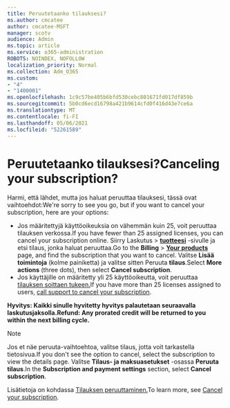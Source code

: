 ```yaml
---
title: Peruutetaanko tilauksesi?
ms.author: cmcatee
author: cmcatee-MSFT
manager: scotv
audience: Admin
ms.topic: article
ms.service: o365-administration
ROBOTS: NOINDEX, NOFOLLOW
localization_priority: Normal
ms.collection: Adm_O365
ms.custom:
- "4"
- "1400001"
ms.openlocfilehash: 1c9c57be405b6bfd530cebc801671fd017df859b
ms.sourcegitcommit: 5b0cd6ecd16798a421b9614cfd0f416d43e7ce6a
ms.translationtype: MT
ms.contentlocale: fi-FI
ms.lasthandoff: 05/06/2021
ms.locfileid: "52261589"
---
```

# <a name="canceling-your-subscription"></a><span data-ttu-id="ee8ad-102">Peruutetaanko tilauksesi?</span><span class="sxs-lookup"><span data-stu-id="ee8ad-102">Canceling your subscription?</span></span>

<span data-ttu-id="ee8ad-103">Harmi, että lähdet, mutta jos haluat peruuttaa tilauksesi, tässä ovat vaihtoehdot:</span><span class="sxs-lookup"><span data-stu-id="ee8ad-103">We're sorry to see you go, but if you want to cancel your subscription, here are your options:</span></span>
  
- <span data-ttu-id="ee8ad-104">Jos määritettyjä käyttöoikeuksia on vähemmän kuin 25, voit peruuttaa tilauksen verkossa.</span><span class="sxs-lookup"><span data-stu-id="ee8ad-104">If you have fewer than 25 assigned licenses, you can cancel your subscription online.</span></span> <span data-ttu-id="ee8ad-105">Siirry Laskutus  \> **[tuotteesi](https://go.microsoft.com/fwlink/p/?linkid=842054)** -sivulle ja etsi tilaus, jonka haluat peruuttaa.</span><span class="sxs-lookup"><span data-stu-id="ee8ad-105">Go to the **Billing** \> **[Your products](https://go.microsoft.com/fwlink/p/?linkid=842054)** page, and find the subscription that you want to cancel.</span></span> <span data-ttu-id="ee8ad-106">Valitse **Lisää toimintoja** (kolme painiketta) ja valitse sitten Peruuta **tilaus**.</span><span class="sxs-lookup"><span data-stu-id="ee8ad-106">Select **More actions** (three dots), then select **Cancel subscription**.</span></span>
- <span data-ttu-id="ee8ad-107">Jos käyttäjille on määritetty yli 25 käyttöoikeutta, voit peruuttaa [tilauksen soittaen tukeen.](/microsoft-365/admin/contact-support-for-business-products?view=o365-worldwide)</span><span class="sxs-lookup"><span data-stu-id="ee8ad-107">If you have more than 25 licenses assigned to users, [call support to cancel your subscription](/microsoft-365/admin/contact-support-for-business-products?view=o365-worldwide).</span></span>
  
<span data-ttu-id="ee8ad-108">**Hyvitys: Kaikki sinulle hyvitetty hyvitys palautetaan seuraavalla laskutusjaksolla.**</span><span class="sxs-lookup"><span data-stu-id="ee8ad-108">**Refund: Any prorated credit will be returned to you within the next billing cycle.**</span></span>

> [!NOTE]
> <span data-ttu-id="ee8ad-109">Jos et näe peruuta-vaihtoehtoa, valitse tilaus, jotta voit tarkastella tietosivua.</span><span class="sxs-lookup"><span data-stu-id="ee8ad-109">If you don't see the option to cancel, select the subscription to view the details page.</span></span> <span data-ttu-id="ee8ad-110">Valitse **Tilaus- ja maksuasetukset** -osassa **Peruuta tilaus**.</span><span class="sxs-lookup"><span data-stu-id="ee8ad-110">In the **Subscription and payment settings** section, select **Cancel subscription**.</span></span>

<span data-ttu-id="ee8ad-111">Lisätietoja on kohdassa [Tilauksen peruuttaminen.](https://docs.microsoft.com/microsoft-365/commerce/subscriptions/cancel-your-subscription)</span><span class="sxs-lookup"><span data-stu-id="ee8ad-111">To learn more, see [Cancel your subscription](https://docs.microsoft.com/microsoft-365/commerce/subscriptions/cancel-your-subscription).</span></span>
